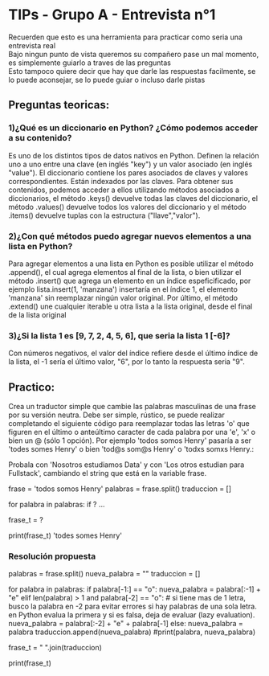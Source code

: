 # TIPs - Grupo A - Entrevista n°1

Recuerden que esto es una herramienta para practicar como seria una entrevista real<br>
Bajo ningun punto de vista queremos su compañero pase un mal momento, es simplemente guiarlo a traves de las preguntas<br>
Esto tampoco quiere decir que hay que darle las respuestas facilmente, se lo puede aconsejar, se lo puede guiar o incluso darle pistas

## Preguntas teoricas:
### 1)¿Qué es un diccionario en Python? ¿Cómo podemos acceder a su contenido?

Es uno de los distintos tipos de datos nativos en Python. Definen la relación uno a uno entre una clave (en inglés "key") y un valor asociado (en inglés "value"). El diccionario contiene los pares
asociados de claves y valores correspondientes. Están indexados por las claves.
Para obtener sus contenidos, podemos acceder a ellos utilizando métodos asociados a diccionarios,
el método .keys() devuelve todas las claves del diccionario, el método .values() devuelve todos 
los valores del diccionario y el método .items() devuelve tuplas con la estructura ("llave","valor").

### 2)¿Con qué métodos puedo agregar nuevos elementos a una lista en Python?

Para agregar elementos a una lista en Python es posible utilizar el método .append(), el cual agrega elementos al final de la lista, o bien utilizar el método .insert() que agrega un elemento en un 
índice espeficificado, por ejemplo lista.insert(1, 'manzana') insertaría en el índice 1, el elemento 'manzana' sin reemplazar ningún valor original. Por último, el método .extend() une cualquier 
iterable u otra lista a la lista original, desde el final de la lista original

### 3)¿Si la lista 1 es [9, 7, 2, 4, 5, 6], que seria la lista 1 [-6]?
Con números negativos, el valor del índice refiere desde el último índice de la lista, el -1 sería el último valor, "6", por lo tanto la respuesta seria "9".


## Practico: 
Crea un traductor simple que cambie las palabras masculinas de una frase por su versión neutra. Debe ser simple, rústico, se puede realizar completando el siguiente código para reemplazar todas 
las letras 'o' que figuren en el último o anteúltimo caracter de cada palabra por una 'e', 'x' o bien un @ (sólo 1 opción). Por ejemplo 'todos somos Henry' pasaría a ser 'todes somes Henry' 
o bien 'tod@s som@s Henry' o 'todxs somxs Henry.:<br>

Probala con 'Nosotros estudiamos Data' y con 'Los otros estudian para Fullstack', cambiando el string que está en la variable frase.


frase = 'todos somos Henry'
palabras = frase.split()
traduccion = []

for palabra in palabras:
        if ?
        ...
        
frase_t = ?

print(frase_t)
'todes somes Henry'


### Resolución propuesta

palabras = frase.split()
nueva_palabra = ""
traduccion = []

for palabra in palabras:
    if  palabra[-1:] == "o":
        nueva_palabra = palabra[:-1] + "e"
    elif len(palabra) > 1 and palabra[-2] == "o": # si tiene mas de 1 letra, busco la palabra en -2 para evitar errores si hay palabras de una sola letra. en Python evalua la primera y si es falsa, deja de evaluar (lazy evaluation).
        nueva_palabra = palabra[:-2] + "e" + palabra[-1]
    else:
        nueva_palabra = palabra
    traduccion.append(nueva_palabra)
    #print(palabra, nueva_palabra)

frase_t = " ".join(traduccion)

print(frase_t)